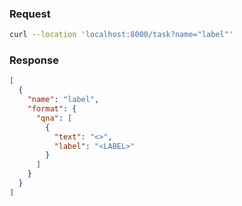 ### Request

```bash
curl --location 'localhost:8000/task?name="label"'
```

### Response

```json
[
  {
    "name": "label",
    "format": {
      "qna": [
        {
          "text": "<>",
          "label": "<LABEL>"
        }
      ]
    }
  }
]
```
